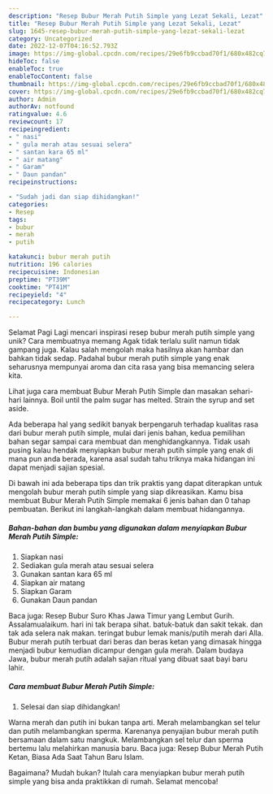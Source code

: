```yaml
---
description: "Resep Bubur Merah Putih Simple yang Lezat Sekali, Lezat"
title: "Resep Bubur Merah Putih Simple yang Lezat Sekali, Lezat"
slug: 1645-resep-bubur-merah-putih-simple-yang-lezat-sekali-lezat
category: Uncategorized
date: 2022-12-07T04:16:52.793Z
image: https://img-global.cpcdn.com/recipes/29e6fb9ccbad70f1/680x482cq70/bubur-merah-putih-simple-foto-resep-utama.jpg
hideToc: false
enableToc: true
enableTocContent: false
thumbnail: https://img-global.cpcdn.com/recipes/29e6fb9ccbad70f1/680x482cq70/bubur-merah-putih-simple-foto-resep-utama.jpg
cover: https://img-global.cpcdn.com/recipes/29e6fb9ccbad70f1/680x482cq70/bubur-merah-putih-simple-foto-resep-utama.jpg
author: Admin
authorAv: notfound
ratingvalue: 4.6
reviewcount: 17
recipeingredient:
- " nasi"
- " gula merah atau sesuai selera"
- " santan kara 65 ml"
- " air matang"
- " Garam"
- " Daun pandan"
recipeinstructions:

- "Sudah jadi dan siap dihidangkan!"
categories:
- Resep
tags:
- bubur
- merah
- putih

katakunci: bubur merah putih 
nutrition: 196 calories
recipecuisine: Indonesian
preptime: "PT39M"
cooktime: "PT41M"
recipeyield: "4"
recipecategory: Lunch

---
```



Selamat Pagi Lagi mencari inspirasi resep bubur merah putih simple yang unik? Cara membuatnya memang Agak tidak terlalu sulit namun tidak gampang juga. Kalau salah mengolah maka hasilnya akan hambar dan bahkan tidak sedap. Padahal bubur merah putih simple yang enak seharusnya mempunyai aroma dan cita rasa yang bisa memancing selera kita.


Lihat juga cara membuat Bubur Merah Putih Simple dan masakan sehari-hari lainnya. Boil until the palm sugar has melted. Strain the syrup and set aside.

Ada beberapa hal yang sedikit banyak berpengaruh terhadap kualitas rasa dari bubur merah putih simple, mulai dari jenis bahan, kedua pemilihan bahan segar sampai cara membuat dan menghidangkannya. Tidak usah pusing kalau hendak menyiapkan bubur merah putih simple yang enak di mana pun anda berada, karena asal sudah tahu triknya maka hidangan ini dapat menjadi sajian spesial.


Di bawah ini ada beberapa tips dan trik praktis yang dapat diterapkan untuk mengolah bubur merah putih simple yang siap dikreasikan. Kamu bisa membuat Bubur Merah Putih Simple memakai 6 jenis bahan dan 0 tahap pembuatan. Berikut ini langkah-langkah dalam membuat hidangannya.

<!--inarticleads1-->

##### Bahan-bahan dan bumbu yang digunakan dalam menyiapkan Bubur Merah Putih Simple:

1. Siapkan  nasi
1. Sediakan  gula merah atau sesuai selera
1. Gunakan  santan kara 65 ml
1. Siapkan  air matang
1. Siapkan  Garam
1. Gunakan  Daun pandan


Baca juga: Resep Bubur Suro Khas Jawa Timur yang Lembut Gurih. Assalamualaikum. hari ini tak berapa sihat. batuk-batuk dan sakit tekak. dan tak ada selera nak makan. teringat bubur lemak manis/putih merah dari Alla. Bubur merah putih terbuat dari beras dan beras ketan yang dimasak hingga menjadi bubur kemudian dicampur dengan gula merah. Dalam budaya Jawa, bubur merah putih adalah sajian ritual yang dibuat saat bayi baru lahir. 

<!--inarticleads2-->

##### Cara membuat Bubur Merah Putih Simple:


1. Selesai dan siap dihidangkan!

Warna merah dan putih ini bukan tanpa arti. Merah melambangkan sel telur dan putih melambangkan sperma. Karenanya penyajian bubur merah putih bersamaan dalam satu mangkuk. Melambangkan sel telur dan sperma bertemu lalu melahirkan manusia baru. Baca juga: Resep Bubur Merah Putih Ketan, Biasa Ada Saat Tahun Baru Islam. 

Bagaimana? Mudah bukan? Itulah cara menyiapkan bubur merah putih simple yang bisa anda praktikkan di rumah. Selamat mencoba!
